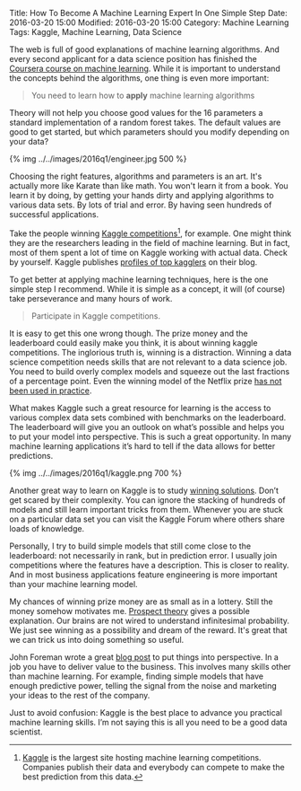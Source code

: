 Title: How To Become A Machine Learning Expert In One Simple Step
Date: 2016-03-20 15:00
Modified: 2016-03-20 15:00
Category: Machine Learning
Tags: Kaggle, Machine Learning, Data Science


The web is full of good explanations of machine learning algorithms. And every second applicant for a
data science position has finished the
[Coursera course on machine learning](https://www.coursera.org/learn/machine-learning).
While it is important to understand the concepts behind the algorithms,
one thing is even more important:

>You need to learn how to **apply** machine learning algorithms

Theory will not help you choose good values for the 16 parameters a standard
implementation of a random forest takes. The default values are good to get started, but which parameters
should you modify depending on your data?

{% img ../../images/2016q1/engineer.jpg 500 %}

Choosing the right features, algorithms and parameters is an art. It's actually more like Karate than
like math. You won't learn it from a book. You learn it by doing, by getting your hands dirty and
applying algorithms to various data sets. By lots of trial and error. By having seen hundreds of successful
applications.

Take the people winning [Kaggle competitions](http://kaggle.com)[^2], for example. One might think they
are the researchers leading in the field of machine learning. But in fact, most of them
spent a lot of time on Kaggle working with actual data. Check by yourself. Kaggle publishes
[profiles of top kagglers](http://blog.kaggle.com/tag/profiling-top-kagglers/) on their blog.

[^2]: [Kaggle](http://kaggle.com) is the largest site hosting machine learning competitions. Companies
publish their data and everybody can compete to make the best prediction from this data.

To get better at applying machine learning techniques, here is the one simple step I recommend. While it is simple
as a concept, it will (of course) take perseverance and many hours of work.

> Participate in Kaggle competitions.

It is easy to get this one wrong though. The prize money and the leaderboard could easily
make you think, it is about winning kaggle competitions. The inglorious truth is, winning is a distraction.
Winning a data science competition needs skills that are not relevant to a data science job.
You need to build overly complex models and squeeze out the last fractions of a
percentage point. Even the winning model of the Netflix prize
[has not been used in practice](http://techblog.netflix.com/2012/04/netflix-recommendations-beyond-5-stars.html).

What makes Kaggle such a great resource for learning is the access to various complex data sets combined with
benchmarks on the leaderboard. The leaderboard will give you an outlook on what’s possible and helps you to put
your model into perspective. This is such a great opportunity. In many machine learning applications it’s hard
to tell if the data allows for better predictions.

{% img ../../images/2016q1/kaggle.png 700 %}

Another great way to learn on Kaggle is to study [winning solutions](https://github.com/dmlc/xgboost/blob/master/demo/README.md#machine-learning-challenge-winning-solutions).
Don’t get scared by their complexity. You
can ignore the stacking of hundreds of models and still learn important tricks from them. Whenever you are stuck
on a particular data set you can visit the Kaggle Forum where others share loads of knowledge.

Personally, I try to build simple models that still come close to the leaderboard: not necessarily in rank,
but in prediction error. I usually join competitions where the features have a description. This
is closer to reality. And in most business applications feature engineering is more important than
your machine learning model.

My chances of winning prize money are as small as in a lottery. Still the money somehow motivates me.
[Prospect theory](https://en.wikipedia.org/wiki/Prospect_theory) gives a
possible explanation. Our brains are not wired to understand infinitesimal probability. We just see winning as a
possibility and dream of the reward. It's great that we can trick us into doing something so useful.

John Foreman wrote a great [blog post](http://analyticsmadeskeezy.com/2012/11/05/check-yo-self-5-things-you-should-know-about-data-science-author-note/)
to put things into perspective. In a job you have to deliver value to the business. This involves many skills
other than machine learning. For example, finding simple models that have enough predictive power,
telling the signal from the noise and marketing your ideas to the rest of the company.

Just to avoid confusion: Kaggle is the best place to advance you practical machine learning skills.
I’m not saying this is all you need to be a good data scientist.
